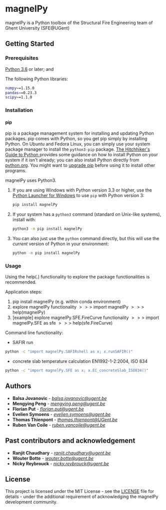# magnelPy

magnelPy is a Python toolbox of the Structural Fire Engineering team of Ghent University (SFE@UGent)

## Getting Started

### Prerequisites

[Python 3.6](https://www.anaconda.com/download/) or later; and

The following Python libraries:

```sh
numpy==1.15.0
pandas==0.23.3
scipy==1.1.0
```

### Installation

#### pip

pip is a package management system for installing and updating Python packages. pip comes with Python, so you get pip simply by installing Python. On Ubuntu and Fedora Linux, you can simply use your system package manager to install the `python3-pip` package. [The Hitchhiker's Guide to Python ](https://docs.python-guide.org/starting/installation/) provides some guidance on how to install Python on your system if it isn't already; you can also install Python directly from [python.org](https://www.python.org/getit/). You might want to [upgrade pip](https://pip.pypa.io/en/stable/installing/) before using it to install other programs.

magnelPy uses Python3. 

1.	If you are using Windows with Python version 3.3 or higher, use the [Python Launcher for Windows](https://docs.python.org/3/using/windows.html?highlight=shebang#python-launcher-for-windows) to use `pip` with Python version 3:
    ```sh
    pip install magnelPy
    ```
2.	If your system has a `python3` command (standard on Unix-like systems), install with:
    ```sh
    python3 -m pip install magnelPy
    ```
3.	You can also just use the `python` command directly, but this will use the _current_ version of Python in your environment:
    ```sh
    python -m pip install magnelPy
    ```

### Usage

Using the help(.) functionality to explore the package functionalities is recommended.

Application steps:
1. pip install magnelPy (e.g. within conda environment)
2. explore magnelPy functionality
	$\gt\gt\gt$ import magnelPy
	$\gt\gt\gt$ help(magnelPy)
3. [example] explore magnelPy.SFE.FireCurve functionality
	$\gt\gt\gt$ import magnelPy.SFE as sfe
	$\gt\gt\gt$ help(sfe.FireCurve)

Command line functionality:
- SAFIR run
```sh
python -c "import magnelPy.SAFIRshell as x; x.runSAFIR()"
```
- concrete slab temperature calculation EN1992-1-2:2004, ISO 834
```sh
python -c "import magnelPy.SFE as x; x.EC_concreteSlab_ISO834()"
```

## Authors
* **Balsa Jovanovic** - *balsa.jovanovic@ugent.be*
* **Mengying Peng** - *mengying.peng@ugent.be*
* **Florian Put** - *florian.put@ugent.be*
* **Evelien Symoens** - *evelien.symoens@ugent.be*
* **Thomas Thienpont** - *thomas.thienpont@UGent.be*
* **Ruben Van Coile** - *ruben.vancoile@ugent.be*

## Past contributors and acknowledgement
* **Ranjit Chaudhary** - *ranjit.chaudhary@ugent.be*
* **Wouter Botte** - *wouter.botte@ugent.be*
* **Nicky Reybrouck** - *nicky.reybrouck@ugent.be*


## License

This project is licensed under the MIT License - see the [LICENSE](LICENSE) file for details - under the additional requirement of acknowledging the magnelPy development community.
